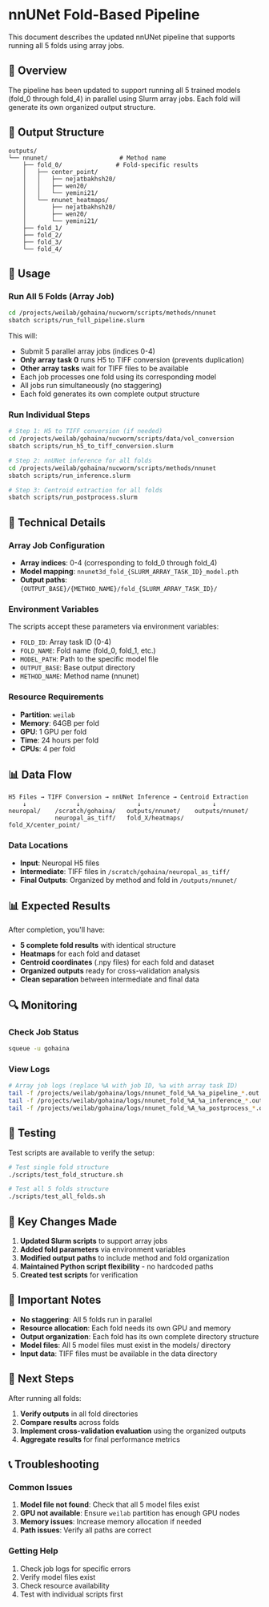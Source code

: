 # nnUNet Fold-Based Pipeline

This document describes the updated nnUNet pipeline that supports running all 5 folds using array jobs.

## 🎯 **Overview**

The pipeline has been updated to support running all 5 trained models (fold_0 through fold_4) in parallel using Slurm array jobs. Each fold will generate its own organized output structure.

## 📁 **Output Structure**

```
outputs/
└── nnunet/                    # Method name
    ├── fold_0/               # Fold-specific results
    │   ├── center_point/
    │   │   ├── nejatbakhsh20/
    │   │   ├── wen20/
    │   │   └── yemini21/
    │   └── nnunet_heatmaps/
    │       ├── nejatbakhsh20/
    │       ├── wen20/
    │       └── yemini21/
    ├── fold_1/
    ├── fold_2/
    ├── fold_3/
    └── fold_4/
```

## 🚀 **Usage**

### **Run All 5 Folds (Array Job)**
```bash
cd /projects/weilab/gohaina/nucworm/scripts/methods/nnunet
sbatch scripts/run_full_pipeline.slurm
```

This will:
- Submit 5 parallel array jobs (indices 0-4)
- **Only array task 0** runs H5 to TIFF conversion (prevents duplication)
- **Other array tasks** wait for TIFF files to be available
- Each job processes one fold using its corresponding model
- All jobs run simultaneously (no staggering)
- Each fold generates its own complete output structure

### **Run Individual Steps**
```bash
# Step 1: H5 to TIFF conversion (if needed)
cd /projects/weilab/gohaina/nucworm/scripts/data/vol_conversion
sbatch scripts/run_h5_to_tiff_conversion.slurm

# Step 2: nnUNet inference for all folds
cd /projects/weilab/gohaina/nucworm/scripts/methods/nnunet
sbatch scripts/run_inference.slurm

# Step 3: Centroid extraction for all folds
sbatch scripts/run_postprocess.slurm
```

## 🔧 **Technical Details**

### **Array Job Configuration**
- **Array indices**: 0-4 (corresponding to fold_0 through fold_4)
- **Model mapping**: `nnunet3d_fold_{SLURM_ARRAY_TASK_ID}_model.pth`
- **Output paths**: `{OUTPUT_BASE}/{METHOD_NAME}/fold_{SLURM_ARRAY_TASK_ID}/`

### **Environment Variables**
The scripts accept these parameters via environment variables:
- `FOLD_ID`: Array task ID (0-4)
- `FOLD_NAME`: Fold name (fold_0, fold_1, etc.)
- `MODEL_PATH`: Path to the specific model file
- `OUTPUT_BASE`: Base output directory
- `METHOD_NAME`: Method name (nnunet)

### **Resource Requirements**
- **Partition**: `weilab`
- **Memory**: 64GB per fold
- **GPU**: 1 GPU per fold
- **Time**: 24 hours per fold
- **CPUs**: 4 per fold

## 📊 **Data Flow**

```
H5 Files → TIFF Conversion → nnUNet Inference → Centroid Extraction
    ↓              ↓                ↓                    ↓
neuropal/    /scratch/gohaina/   outputs/nnunet/    outputs/nnunet/
             neuropal_as_tiff/   fold_X/heatmaps/   fold_X/center_point/
```

### **Data Locations**
- **Input**: Neuropal H5 files
- **Intermediate**: TIFF files in `/scratch/gohaina/neuropal_as_tiff/`
- **Final Outputs**: Organized by method and fold in `/outputs/nnunet/`

## 📊 **Expected Results**

After completion, you'll have:
- **5 complete fold results** with identical structure
- **Heatmaps** for each fold and dataset
- **Centroid coordinates** (.npy files) for each fold and dataset
- **Organized outputs** ready for cross-validation analysis
- **Clean separation** between intermediate and final data

## 🔍 **Monitoring**

### **Check Job Status**
```bash
squeue -u gohaina
```

### **View Logs**
```bash
# Array job logs (replace %A with job ID, %a with array task ID)
tail -f /projects/weilab/gohaina/logs/nnunet_fold_%A_%a_pipeline_*.out
tail -f /projects/weilab/gohaina/logs/nnunet_fold_%A_%a_inference_*.out
tail -f /projects/weilab/gohaina/logs/nnunet_fold_%A_%a_postprocess_*.out
```

## 🧪 **Testing**

Test scripts are available to verify the setup:
```bash
# Test single fold structure
./scripts/test_fold_structure.sh

# Test all 5 folds structure
./scripts/test_all_folds.sh
```

## 📝 **Key Changes Made**

1. **Updated Slurm scripts** to support array jobs
2. **Added fold parameters** via environment variables
3. **Modified output paths** to include method and fold organization
4. **Maintained Python script flexibility** - no hardcoded paths
5. **Created test scripts** for verification

## 🚨 **Important Notes**

- **No staggering**: All 5 folds run in parallel
- **Resource allocation**: Each fold needs its own GPU and memory
- **Output organization**: Each fold has its own complete directory structure
- **Model files**: All 5 model files must exist in the models/ directory
- **Input data**: TIFF files must be available in the data directory

## 🔗 **Next Steps**

After running all folds:
1. **Verify outputs** in all fold directories
2. **Compare results** across folds
3. **Implement cross-validation evaluation** using the organized outputs
4. **Aggregate results** for final performance metrics

## 📞 **Troubleshooting**

### **Common Issues**
1. **Model file not found**: Check that all 5 model files exist
2. **GPU not available**: Ensure `weilab` partition has enough GPU nodes
3. **Memory issues**: Increase memory allocation if needed
4. **Path issues**: Verify all paths are correct

### **Getting Help**
1. Check job logs for specific errors
2. Verify model files exist
3. Check resource availability
4. Test with individual scripts first
